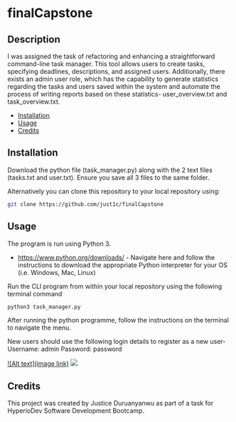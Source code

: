 # finalCapstone

## Description
I was assigned the task of refactoring and enhancing a straightforward command-line task manager. This tool allows users to create tasks, specifying deadlines, descriptions, and assigned users. Additionally, there exists an admin user role, which has the capability to generate statistics regarding the tasks and users saved within the system and automate the process of writing reports based on these statistics- user_overview.txt and task_overview.txt.

- [Installation](#installation)
- [Usage](#usage)
- [Credits](#credits)

## Installation
Download the python file (task_manager.py) along with the 2 text files (tasks.txt and user.txt). Ensure you save all 3 files to the same folder.

Alternatively you can clone this repository to your local repository using:

```sh
git clone https://github.com/just1c/finalCapstone
```

## Usage

The program is run using Python 3.

* https://www.python.org/downloads/   - Navigate here and follow the instructions to download the appropriate Python interpreter for your OS (i.e. Windows, Mac, Linux)

Run the CLI program from within your local repository using the following terminal command 

```sh
python3 task_manager.py
```

After running the python programme, follow the instructions on the terminal to navigate the menu.

New users should use the following login details to register as a new user-
Username: admin
Password: password

[![Alt text](image link)](https://utfs.io/f/c521d9fe-65c2-4c8f-888c-3fd73f888c5b-p3b709.12.03.png)
<img src="[image-source-url-location.com](https://utfs.io/f/c521d9fe-65c2-4c8f-888c-3fd73f888c5b-p3b709.12.03.png)" />

## Credits
This project was created by Justice Duruanyanwu as part of a task for HyperioDev Software Development Bootcamp.
